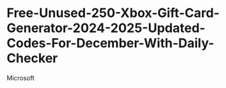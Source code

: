 # Free-Unused-250-Xbox-Gift-Card-Generator-2024-2025-Updated-Codes-For-December-With-Daily-Checker
Microsoft
